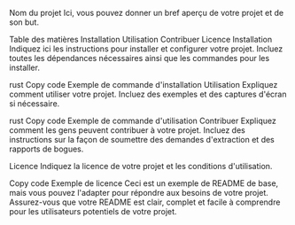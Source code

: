 Nom du projet
Ici, vous pouvez donner un bref aperçu de votre projet et de son but.

Table des matières
Installation
Utilisation
Contribuer
Licence
Installation
Indiquez ici les instructions pour installer et configurer votre projet. Incluez toutes les dépendances nécessaires ainsi que les commandes pour les installer.

rust
Copy code
Exemple de commande d'installation
Utilisation
Expliquez comment utiliser votre projet. Incluez des exemples et des captures d'écran si nécessaire.

rust
Copy code
Exemple de commande d'utilisation
Contribuer
Expliquez comment les gens peuvent contribuer à votre projet. Incluez des instructions sur la façon de soumettre des demandes d'extraction et des rapports de bogues.

Licence
Indiquez la licence de votre projet et les conditions d'utilisation.

Copy code
Exemple de licence
Ceci est un exemple de README de base, mais vous pouvez l'adapter pour répondre aux besoins de votre projet. Assurez-vous que votre README est clair, complet et facile à comprendre pour les utilisateurs potentiels de votre projet.
